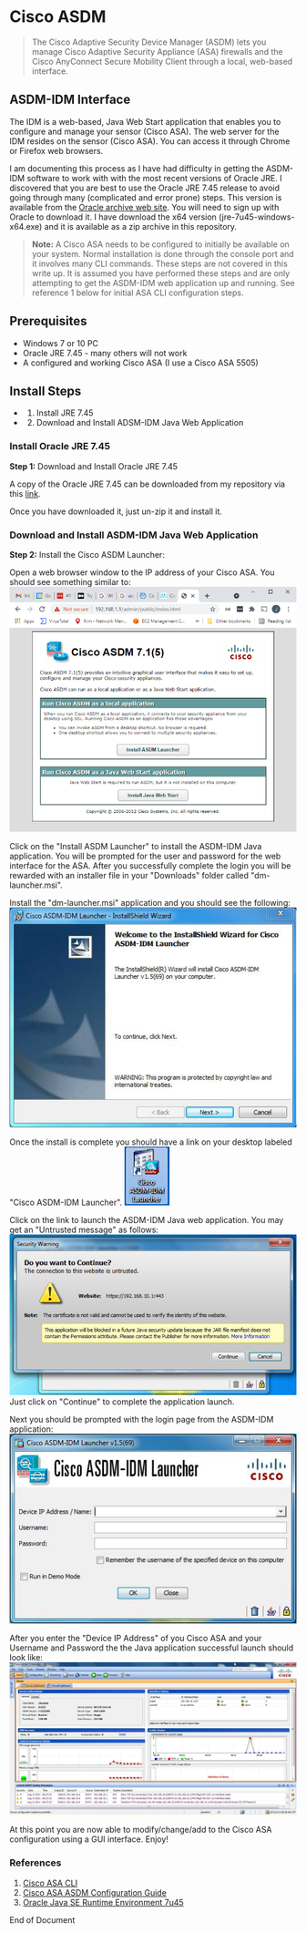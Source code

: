# Cisco ASDM

> The Cisco Adaptive Security Device Manager (ASDM) lets you manage Cisco Adaptive Security Appliance (ASA) firewalls and the Cisco AnyConnect Secure Mobility Client through a local, web-based interface.

## ASDM-IDM Interface
The IDM is a web-based, Java Web Start application that enables you to configure and manage your sensor (Cisco ASA). The web server for the IDM resides on the sensor (Cisco ASA). You can access it through Chrome or Firefox web browsers.

I am documenting this process as I have had difficulty in getting the ASDM-IDM software to work with with the most recent versions of Oracle JRE. I discovered that you are best to use the Oracle JRE 7.45 release to avoid going through many (complicated and error prone) steps. This version is available from the [Oracle archive web site](https://www.oracle.com/java/technologies/javase/javase7-archive-downloads.html). You will need to sign up with Oracle to download it. I have download the x64 version (jre-7u45-windows-x64.exe) and it is available as a zip archive in this repository.

> **Note:** A Cisco ASA needs to be configured to initially be available on your system. Normal installation is done through the console port and it involves many CLI commands. These steps are not covered in this write up. It is assumed you have performed these steps and are only attempting to get the ASDM-IDM web application up and running. See reference 1 below for initial ASA CLI configuration steps.

## Prerequisites
- Windows 7 or 10 PC
- Oracle JRE 7.45 - many others will not work
- A configured and working Cisco ASA (I use a Cisco ASA 5505)

## Install Steps
- 1. Install JRE 7.45
- 2. Download and Install ADSM-IDM Java Web Application

### Install Oracle JRE 7.45
**Step 1:** Download and Install Oracle JRE 7.45

A copy of the Oracle JRE 7.45 can be downloaded from my repository via this [link](https://github.com/jjkirn/asdm/).

Once you have downloaded it, just un-zip it and install it.

### Download and Install ASDM-IDM Java Web Application
**Step 2:** Install the Cisco ASDM Launcher:

Open a web browser window to the IP address of your Cisco ASA. You should see something similar to:
![asdm](images/asdm.png)

Click on the "Install ASDM Launcher" to install the ASDM-IDM Java application. You will be prompted for the user and password for the web interface for the ASA. After you successfully complete the login you will be rewarded with an installer file in your "Downloads" folder called "dm-launcher.msi". 

Install the "dm-launcher.msi" application and you should see the following:
![asdm](images/idm1.png)

Once the install is complete you should have a link on your desktop labeled "Cisco ASDM-IDM Launcher".
![asdm](images/link.png)

Click on the link to launch the ASDM-IDM Java web application. You may get an "Untrusted message" as follows:
![asdm](images/untrusted.png)
Just click on "Continue" to complete the application launch.

Next you should be prompted with the login page from the ASDM-IDM application:
![asdm](images/idm2.png)

After you enter the "Device IP Address" of you Cisco ASA and your Username and Password the
the Java application successful launch should look like:
![asdm](images/idm3.png)

At this point you are now able to modify/change/add to the Cisco ASA configuration using a GUI interface. Enjoy!

### References
1. [Cisco ASA CLI](https://www.cisco.com/c/en/us/td/docs/security/asa/asa910/configuration/general/asa-910-general-config/ref-cli.html)
2. [Cisco ASA ASDM Configuration Guide](https://www.cisco.com/c/en/us/td/docs/security/asa/asa96/asdm76/general/asdm-76-general-config/intro-start.html)
3. [Oracle Java SE Runtime Environment 7u45](https://www.oracle.com/java/technologies/javase/javase7-archive-downloads.html)

End of Document


